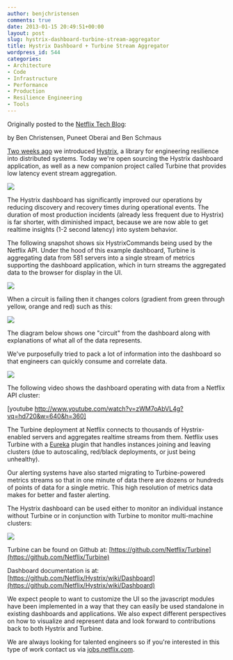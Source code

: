 ```yaml
---
author: benjchristensen
comments: true
date: 2013-01-15 20:49:51+00:00
layout: post
slug: hystrix-dashboard-turbine-stream-aggregator
title: Hystrix Dashboard + Turbine Stream Aggregator
wordpress_id: 544
categories:
- Architecture
- Code
- Infrastructure
- Performance
- Production
- Resilience Engineering
- Tools
---
```


Originally posted to the [Netflix Tech Blog](http://techblog.netflix.com/2012/12/hystrix-dashboard-and-turbine.html):




by Ben Christensen, Puneet Oberai and Ben Schmaus
  

  

[Two weeks ago](http://techblog.netflix.com/2012/11/hystrix.html) we introduced [Hystrix](https://github.com/Netflix/Hystrix), a library for engineering resilience into distributed systems. Today we're open sourcing the Hystrix dashboard application, as well as a new companion project called Turbine that provides low latency event stream aggregation.  




  




[
![](http://benjchristensen.files.wordpress.com/2013/01/hystrix-logo-tagline-github-link-640.png)](https://github.com/Netflix/Hystrix)

  

The Hystrix dashboard has significantly improved our operations by reducing discovery and recovery times during operational events. The duration of most production incidents (already less frequent due to Hystrix) is far shorter, with diminished impact, because we are now able to get realtime insights (1-2 second latency) into system behavior.  

  

The following snapshot shows six HystrixCommands being used by the Netflix API.  Under the hood of this example dashboard, Turbine is aggregating data from 581 servers into a single stream of metrics supporting the dashboard application, which in turn streams the aggregated data to the browser for display in the UI.  

  


![](http://benjchristensen.files.wordpress.com/2013/01/hystrix-dashboard-netflix-api-example-620.png)

  

When a circuit is failing then it changes colors (gradient from green through yellow, orange and red) such as this:


![](http://benjchristensen.files.wordpress.com/2013/01/dashboard-example-open-circuit-640.png)




  

  

The diagram below shows one "circuit" from the dashboard along with explanations of what all of the data represents.  

  

We've purposefully tried to pack a lot of information into the dashboard so that engineers can quickly consume and correlate data.  

  


![](http://benjchristensen.files.wordpress.com/2013/01/dashboard-annoted-circuit-640.png)

  

  

The following video shows the dashboard operating with data from a Netflix API cluster:  

  



[youtube http://www.youtube.com/watch?v=zWM7oAbVL4g?vq=hd720&w=640&h=360]


  

  

The Turbine deployment at Netflix connects to thousands of Hystrix-enabled servers and aggregates realtime streams from them. Netflix uses Turbine with a [Eureka](https://github.com/Netflix/eureka) plugin that handles instances joining and leaving clusters (due to autoscaling, red/black deployments, or just being unhealthy).  

  

Our alerting systems have also started migrating to Turbine-powered metrics streams so that in one minute of data there are dozens or hundreds of points of data for a single metric. This high resolution of metrics data makes for better and faster alerting.  

  

The Hystrix dashboard can be used either to monitor an individual instance without Turbine or in conjunction with Turbine to monitor multi-machine clusters:  

  


![](http://benjchristensen.files.wordpress.com/2013/01/dashboard-direct-vs-turbine-640.png)

  

  

Turbine can be found on Github at: [https://github.com/Netflix/Turbine](https://github.com/Netflix/Turbine)  

  

Dashboard documentation is at: [https://github.com/Netflix/Hystrix/wiki/Dashboard](https://github.com/Netflix/Hystrix/wiki/Dashboard)  

  

We expect people to want to customize the UI so the javascript modules have been implemented in a way that they can easily be used standalone in existing dashboards and applications. We also expect different perspectives on how to visualize and represent data and look forward to contributions back to both Hystrix and Turbine.  

  

We are always looking for talented engineers so if you're interested in this type of work contact us via [jobs.netflix.com](http://jobs.netflix.com/jobs.html).  

  

  


